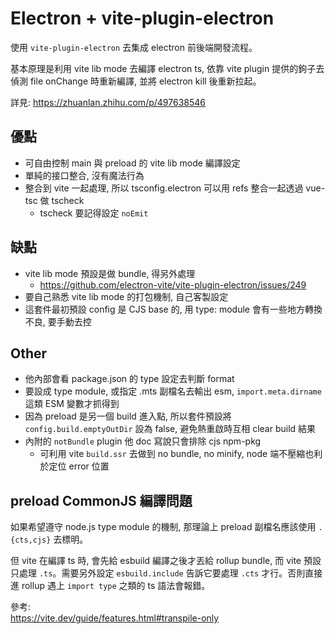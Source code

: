 # Electron + vite-plugin-electron

使用 `vite-plugin-electron` 去集成 electron 前後端開發流程。

基本原理是利用 vite lib mode 去編譯 electron ts, 依靠 vite plugin 提供的鉤子去偵測 file onChange 時重新編譯, 並將 electron kill 後重新拉起。

詳見:
https://zhuanlan.zhihu.com/p/497638546

## 優點

- 可自由控制 main 與 preload 的 vite lib mode 編譯設定
- 單純的接口整合, 沒有魔法行為
- 整合到 vite 一起處理, 所以 tsconfig.electron 可以用 refs 整合一起透過 vue-tsc 做 tscheck
  - tscheck 要記得設定 `noEmit`

## 缺點

- vite lib mode 預設是做 bundle, 得另外處理
  - https://github.com/electron-vite/vite-plugin-electron/issues/249
- 要自己熟悉 vite lib mode 的打包機制, 自己客製設定
- 這套件最初預設 config 是 CJS base 的, 用 type: module 會有一些地方轉換不良, 要手動去控

## Other

- 他內部會看 package.json 的 type 設定去判斷 format
- 要設成 type module, 或指定 .mts 副檔名去輸出 esm, `import.meta.dirname` 這類 ESM 變數才抓得到
- 因為 preload 是另一個 build 進入點, 所以套件預設將 `config.build.emptyOutDir` 設為 false, 避免熱重啟時互相 clear build 結果
- 內附的 `notBundle` plugin 他 doc 寫說只會排除 cjs npm-pkg
  - 可利用 vite `build.ssr` 去做到 no bundle, no minify, node 端不壓縮也利於定位 error 位置

## preload CommonJS 編譯問題

如果希望遵守 node.js type module 的機制, 那理論上 preload 副檔名應該使用 `.{cts,cjs}` 去標明。

但 vite 在編譯 ts 時, 會先給 esbuild 編譯之後才丟給 rollup bundle, 而 vite 預設只處理 `.ts`。需要另外設定 `esbuild.include` 告訴它要處理 `.cts` 才行。否則直接進 rollup 遇上 `import type` 之類的 ts 語法會報錯。

參考:<br>
https://vite.dev/guide/features.html#transpile-only
